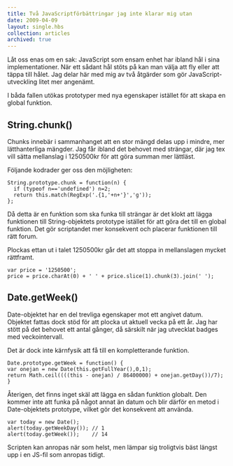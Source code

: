 ```yaml
---
title: Två JavaScriptförbättringar jag inte klarar mig utan
date: 2009-04-09
layout: single.hbs
collection: articles
archived: true
---
```

Låt oss enas om en sak: JavaScript som ensam enhet har ibland hål i sina
implementationer. När ett sådant hål stöts på kan man välja att fly
eller att täppa till hålet. Jag delar här med mig av två åtgärder som
gör JavaScript-utveckling litet mer angenämt.

I båda fallen utökas prototyper med nya egenskaper istället för att
skapa en global funktion.

String.chunk()
--------------

Chunks innebär i sammanhanget att en stor mängd delas upp i mindre, mer
lätthanterliga mängder. Jag får ibland det behovet med strängar, där jag
tex vill sätta mellanslag i 1250500kr för att göra summan mer lättläst.

Följande kodrader ger oss den möjligheten:

    String.prototype.chunk = function(n) {
      if (typeof n=='undefined') n=2;
      return this.match(RegExp('.{1,'+n+'}','g'));
    };

Då detta är en funktion som ska funka till strängar är det klokt att
lägga funktionen till String-objektets prototype istället för att göra
det till en global funktion. Det gör scriptandet mer konsekvent och
placerar funktionen till rätt forum.

Plockas ettan ut i talet 1250500kr går det att stoppa in mellanslagen
mycket rättframt.

    var price = '1250500';
    price = price.charAt(0) + ' ' + price.slice(1).chunk(3).join(' ');

Date.getWeek()
--------------

Date-objektet har en del trevliga egenskaper mot ett angivet datum.
Objektet fattas dock stöd för att plocka ut aktuell vecka på ett år. Jag
har stött på det behovet ett antal gånger, då särskilt när jag utvecklat
badges med veckointervall.

Det är dock inte kärnfysik att få till en kompletterande funktion.

    Date.prototype.getWeek = function() {
    var onejan = new Date(this.getFullYear(),0,1);
    return Math.ceil((((this - onejan) / 86400000) + onejan.getDay())/7);
    }

Återigen, det finns inget skäl att lägga en sådan funktion globalt. Den
kommer inte att funka på något annat än datum och blir därför en metod i
Date-objektets prototype, vilket gör det konsekvent att använda.

    var today = new Date();
    alert(today.getWeekDay()); // 1
    alert(today.getWeek());    // 14

Scripten kan anropas när som helst, men lämpar sig troligtvis bäst
längst upp i en JS-fil som anropas tidigt.